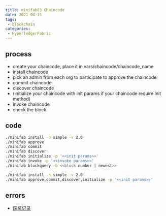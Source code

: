 ```yaml
---
title: minifab03 Chaincode
date: 2021-04-15
tags:
 - blockchain
categories: 
 - HyperledgerFabric
---
```

## process
- create your chaincode, place it in vars/chaincode/chaincode_name
- install chaincode
- pick an admin from each org to participate to approve the chaincode
- commit chaincode
- discover chaincode
- (initialize your chaincode with init params if your chaincode require Init method)
- invoke chaincode
- check the block
## code
```bash
./minifab install -n simple -v 2.0 
./minifab approve
./minifab commit 
./minifab discover
./minifab initialize -p '<<init params>>'
./minifab invoke -p '<<invoke params>>'
./minifab blockquery -b <<block number | newest>>
```
```bash
./minifab install -n simple -v 2.0
./minifab approve,commit,discover,initialize -p '<<init params>>'
```
## errors
- [踩坑记录](/blogs/HyperledgerFabric/2021/minifab0x%20踩坑记录/#error1)
